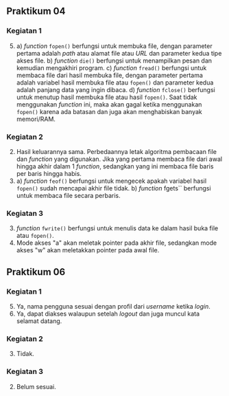 ## Praktikum 04
### Kegiatan 1
5. a) _function_ ``fopen()`` berfungsi untuk membuka file, dengan parameter pertama adalah _path_ atau alamat file atau _URL_ dan parameter kedua tipe akses file.
   b) _function_ ``die()`` berfungsi untuk menampilkan pesan dan kemudian mengakhiri program.
   c) _function_ ``fread()`` berfungsi untuk membaca file dari hasil membuka file, dengan parameter pertama adalah variabel hasil membuka file atau ``fopen()`` dan parameter kedua adalah panjang data yang ingin dibaca.
   d) _function_ ``fclose()`` berfungsi untuk menutup hasil membuka file atau hasil ``fopen()``. Saat tidak menggunakan _function_ ini, maka akan gagal ketika menggunakan ``fopen()`` karena ada batasan dan juga akan menghabiskan banyak memori/RAM.
 
### Kegiatan 2
2. Hasil keluarannya sama. Perbedaannya letak algoritma pembacaan file dan _function_ yang digunakan. Jika yang pertama membaca file dari awal hingga akhir dalam 1 _function_, sedangkan yang ini membaca file baris per baris hingga habis.
3. a) _function_ ``feof()`` berfungsi untuk mengecek apakah variabel hasil ``fopen()`` sudah mencapai akhir file tidak.
   b) _function_ fgets`` berfungsi untuk membaca file secara perbaris.
    
### Kegiatan 3
3. _function_ ``fwrite()`` berfungsi untuk menulis data ke dalam  hasil buka file atau ``fopen()``.
4. Mode akses "a" akan meletak pointer pada akhir file,  sedangkan mode akses "w" akan meletakkan pointer pada awal file.

## Praktikum 06
### Kegiatan 1
5. Ya, nama pengguna sesuai dengan profil dari _username_ ketika _login_.
6. Ya, dapat diakses walaupun setelah _logout_ dan juga muncul kata selamat datang.

### Kegiatan 2
3. Tidak.

### Kegiatan 3
2. Belum sesuai.